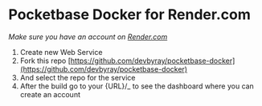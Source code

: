 # Pocketbase Docker for Render.com

_Make sure you have an account on [Render.com](https://render.com/register)_

1. Create new Web Service
2. Fork this repo [https://github.com/devbyray/pocketbase-docker](https://github.com/devbyray/pocketbase-docker)
3. And select the repo for the service
4. After the build go to your {URL}/_ to see the dashboard where you can create an account
